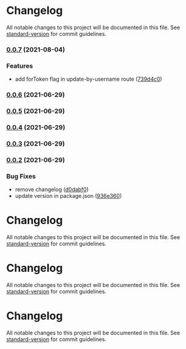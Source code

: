 # Changelog

All notable changes to this project will be documented in this file. See [standard-version](https://github.com/conventional-changelog/standard-version) for commit guidelines.

### [0.0.7](https://gitlab.com/yesodot/selenium/blueomek/ansewrs-service/compare/v0.0.6...v0.0.7) (2021-08-04)


### Features

* add forToken flag in update-by-username route ([739d4c0](https://gitlab.com/yesodot/selenium/blueomek/ansewrs-service/commit/739d4c08b82a25a83552d3107632542034cae2f1))

### [0.0.6](https://gitlab.com/yesodot/selenium/blueomek/ansewrs-service/compare/v0.0.5...v0.0.6) (2021-06-29)

### [0.0.5](https://gitlab.com/yesodot/selenium/blueomek/ansewrs-service/compare/v0.0.4...v0.0.5) (2021-06-29)

### [0.0.4](https://gitlab.com/yesodot/selenium/blueomek/ansewrs-service/compare/v0.0.3...v0.0.4) (2021-06-29)

### [0.0.3](https://gitlab.com/yesodot/selenium/blueomek/ansewrs-service/compare/v0.0.2...v0.0.3) (2021-06-29)

### [0.0.2](https://gitlab.com/yesodot/selenium/blueomek/ansewrs-service/compare/v0.0.1...v0.0.2) (2021-06-29)


### Bug Fixes

* remove changelog ([d0dabf0](https://gitlab.com/yesodot/selenium/blueomek/ansewrs-service/commit/d0dabf0a1057e441d1ff53c6d8ad720d6c0fb626))
* update version in package.json ([936e360](https://gitlab.com/yesodot/selenium/blueomek/ansewrs-service/commit/936e360d92b46ce40b5a121f277e1dc0145f888c))

# Changelog

All notable changes to this project will be documented in this file. See [standard-version](https://github.com/conventional-changelog/standard-version) for commit guidelines.

# Changelog

All notable changes to this project will be documented in this file. See [standard-version](https://github.com/conventional-changelog/standard-version) for commit guidelines.

# Changelog

All notable changes to this project will be documented in this file. See [standard-version](https://github.com/conventional-changelog/standard-version) for commit guidelines.
